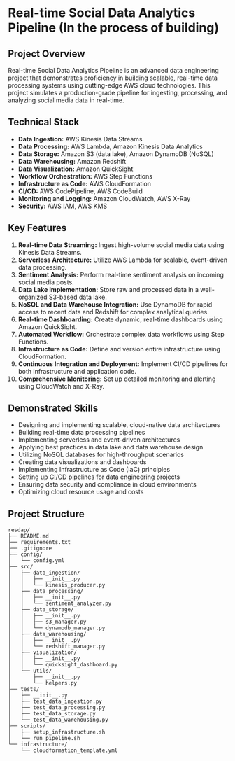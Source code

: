 # Real-time Social Data Analytics Pipeline (In the process of building)

## Project Overview

Real-time Social Data Analytics Pipeline is an advanced data engineering project that demonstrates proficiency in building scalable, real-time data processing systems using cutting-edge AWS cloud technologies. This project simulates a production-grade pipeline for ingesting, processing, and analyzing social media data in real-time.

## Technical Stack

- **Data Ingestion:** AWS Kinesis Data Streams
- **Data Processing:** AWS Lambda, Amazon Kinesis Data Analytics
- **Data Storage:** Amazon S3 (data lake), Amazon DynamoDB (NoSQL)
- **Data Warehousing:** Amazon Redshift
- **Data Visualization:** Amazon QuickSight
- **Workflow Orchestration:** AWS Step Functions
- **Infrastructure as Code:** AWS CloudFormation
- **CI/CD:** AWS CodePipeline, AWS CodeBuild
- **Monitoring and Logging:** Amazon CloudWatch, AWS X-Ray
- **Security:** AWS IAM, AWS KMS

## Key Features

1. **Real-time Data Streaming:** Ingest high-volume social media data using Kinesis Data Streams.
2. **Serverless Architecture:** Utilize AWS Lambda for scalable, event-driven data processing.
3. **Sentiment Analysis:** Perform real-time sentiment analysis on incoming social media posts.
4. **Data Lake Implementation:** Store raw and processed data in a well-organized S3-based data lake.
5. **NoSQL and Data Warehouse Integration:** Use DynamoDB for rapid access to recent data and Redshift for complex analytical queries.
6. **Real-time Dashboarding:** Create dynamic, real-time dashboards using Amazon QuickSight.
7. **Automated Workflow:** Orchestrate complex data workflows using Step Functions.
8. **Infrastructure as Code:** Define and version entire infrastructure using CloudFormation.
9. **Continuous Integration and Deployment:** Implement CI/CD pipelines for both infrastructure and application code.
10. **Comprehensive Monitoring:** Set up detailed monitoring and alerting using CloudWatch and X-Ray.

## Demonstrated Skills

- Designing and implementing scalable, cloud-native data architectures
- Building real-time data processing pipelines
- Implementing serverless and event-driven architectures
- Applying best practices in data lake and data warehouse design
- Utilizing NoSQL databases for high-throughput scenarios
- Creating data visualizations and dashboards
- Implementing Infrastructure as Code (IaC) principles
- Setting up CI/CD pipelines for data engineering projects
- Ensuring data security and compliance in cloud environments
- Optimizing cloud resource usage and costs

## Project Structure

```
resdap/
├── README.md
├── requirements.txt
├── .gitignore
├── config/
│   └── config.yml
├── src/
│   ├── data_ingestion/
│   │   ├── __init__.py
│   │   └── kinesis_producer.py
│   ├── data_processing/
│   │   ├── __init__.py
│   │   └── sentiment_analyzer.py
│   ├── data_storage/
│   │   ├── __init__.py
│   │   ├── s3_manager.py
│   │   └── dynamodb_manager.py
│   ├── data_warehousing/
│   │   ├── __init__.py
│   │   └── redshift_manager.py
│   ├── visualization/
│   │   ├── __init__.py
│   │   └── quicksight_dashboard.py
│   └── utils/
│       ├── __init__.py
│       └── helpers.py
├── tests/
│   ├── __init__.py
│   ├── test_data_ingestion.py
│   ├── test_data_processing.py
│   ├── test_data_storage.py
│   └── test_data_warehousing.py
├── scripts/
│   ├── setup_infrastructure.sh
│   └── run_pipeline.sh
└── infrastructure/
    └── cloudformation_template.yml
```
